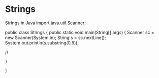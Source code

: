 # Strings
Strings in Java
import java.util.Scanner;

public class Strings {
    public static void main(String[] args) {
        Scanner sc = new Scanner(System.in);
            String s = sc.nextLine();
            System.out.println(s.substring(0,5));

//

    }
}
